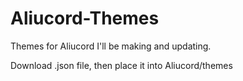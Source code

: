 # Aliucord-Themes

Themes for Aliucord I'll be making and updating.

Download .json file, then place it into Aliucord/themes
